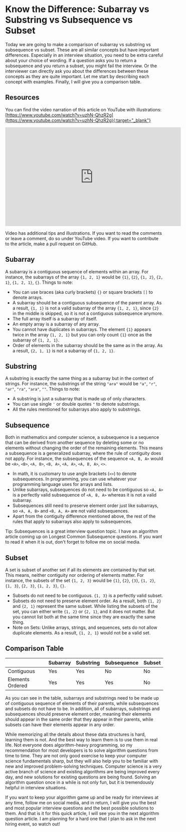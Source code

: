 # Know the Difference: Subarray vs Substring vs Subsequence vs Subset
Today we are going to make a comparison of subarray vs substring vs subsequence vs subset. These are all similar concepts but have important differences. Especially in an interview situation, you need to be extra careful about your choice of wording. If a question asks you to return a subsequence and you return a subset, you might fail the interview. Or the interviewer can directly ask you about the differences between these concepts as they are quite important. Let me start by describing each concept with examples. Finally, I will give you a comparison table.

## Resources
You can find the video narration of this article on YouTube with illustrations: [https://www.youtube.com/watch?v=uzhN-QhzR2g](https://www.youtube.com/watch?v=uzhN-QhzR2g){:target="_blank"}

<iframe width="560" height="315" src="https://www.youtube.com/embed/uzhN-QhzR2g" frameborder="0" allow="accelerometer; autoplay; encrypted-media; gyroscope; picture-in-picture" allowfullscreen></iframe>

Video has additional tips and illustrations. If you want to read the comments or leave a comment, do so under YouTube video. If you want to contribute to the article, make a pull request on GitHub.

## Subarray
A subarray is a contiguous sequence of elements within an array. For instance, the subarrays of the array `{1, 2, 1}` would be `{1}`, `{2}`, `{1, 2}`, `{2, 1}`, `{1, 2, 1}`, `{}`. Things to note:
* You can use braces (aka curly brackets) `{}` or square brackets `[]` to denote arrays.
* A subarray should be a contiguous subsequence of the parent array. As a result, `{1, 1}` is not a valid subarray of the array `{1, 2, 1}`, since `{2}` in the middle is skipped, so it is not a contiguous subsequence anymore.
* The full array itself is a subarray of itself.
* An empty array is a subarray of any array.
* You cannot have duplicates in subarrays. The element `{1}` appears twice in the array `{1, 2, 1}` but you can only count `{1}` once as the subarray of `{1, 2, 1}`.
* Order of elements in the subarray should be the same as in the array. As a result, `{2, 1, 1}` is not a subarray of `{1, 2, 1}`.

## Substring
A substring is exactly the same thing as a subarray but in the context of strings. For instance, the substrings of the string `"ara"` would be `"a"`, `"r"`, `"ar"`, `"ra"`, `"ara"`, `""`. Things to note:
* A substring is just a subarray that is made up of only characters.
* You can use single `'` or double quotes `"` to denote substrings.
* All the rules mentioned for subarrays also apply to substrings.

## Subsequence
Both in mathematics and computer science, a subsequence is a sequence that can be derived from another sequence by deleting some or no elements without changing the order of the remaining elements. This means a subsequence is a generalized subarray, where the rule of contiguity does not apply. For instance, the subsequences of the sequence `<A, B, A>` would be `<A>`, `<B>`, `<A, B>`, `<B, A>`, `<A, A>`, `<A, B, A>`, `<>`.
* In math, it is customary to use angle brackets (`<>`) to denote subsequences. In programming, you can use whatever your programming language uses for arrays and lists.
* Unlike subarrays, subsequences do not need to be contiguous so `<A, A>` is a perfectly valid subsequence of `<A, B, A>` whereas it is not a valid subarray.
* Subsequences still need to preserve element order just like subarrays, so `<A, A, B>` and `<B, A, A>` are not valid subsequences.
* Apart from the contiguity difference mentioned above, the rest of the rules that apply to subarrays also apply to subsequences.

Tip: Subsequences is a great interview question topic. I have an algorithm article coming up on Longest Common Subsequence questions. If you want to read it when it is out, don't forget to follow me on social media.

## Subset
A set is subset of another set if all its elements are contained by that set. This means, neither contiguity nor ordering of elements matter. For instance, the subsets of the set `{1, 2, 3}` would be `{1}`, `{2}`, `{3}`, `{1, 2}`, `{1, 3}`, `{2, 3}`, `{1, 2, 3}`, `{}`.
* Subsets do not need to be contiguous. `{1, 3}` is a perfectly valid subset.
* Subsets do not need to preserve element order. As a result, both `{1, 2}` and `{2, 1}` represent the same subset. While listing the subsets of the set, you can either write `{1, 2}` or `{2, 1}`, and it does not matter. But you cannot list both at the same time since they are exactly the same thing.
* Note on Sets: Unlike arrays, strings, and sequences, sets do not allow duplicate elements. As a result, `{1, 2, 1}` would not be a valid set.

## Comparison Table

| | Subarray | Substring | Subsequence | Subset |
|---|---|---|---|---|
| Contiguous | Yes | Yes | No | No |
| Elements Ordered | Yes | Yes | Yes | No |

As you can see in the table, subarrays and substrings need to be made up of contiguous sequence of elements of their parents, while subsequences and subsets do not have to be. In addition, all of subarrays, substrings and subsequences should preserve element order, meaning their elements should appear in the same order that they appear in their parents, while subsets can have their elements appear in any order.

While memorizing all the details about these data structures is hard, learning them is not. And the best way to learn them is to use them in real life. Not everyone does algorithm-heavy programming, so my recommendation for most developers is to solve algorithm questions from time to time. They are not only good exercise to keep your computer science fundamentals sharp, but they will also help you to be familiar with new and improved problem-solving techniques. Computer science is a very active branch of science and existing algorithms are being improved every day, and new solutions for existing questions are being found. Solving an algorithm question once in a while is not only fun, but it is tremendously helpful in interview situations.

If you want to keep your algorithm game up and be ready for interviews at any time, follow me on social media, and in return, I will give you the best and most popular interview questions and the best possible solutions to them. And that is it for this quick article, I will see you in the next algorithm question article. I am planning for a hard one that I plan to ask in the next hiring event, so watch out!
